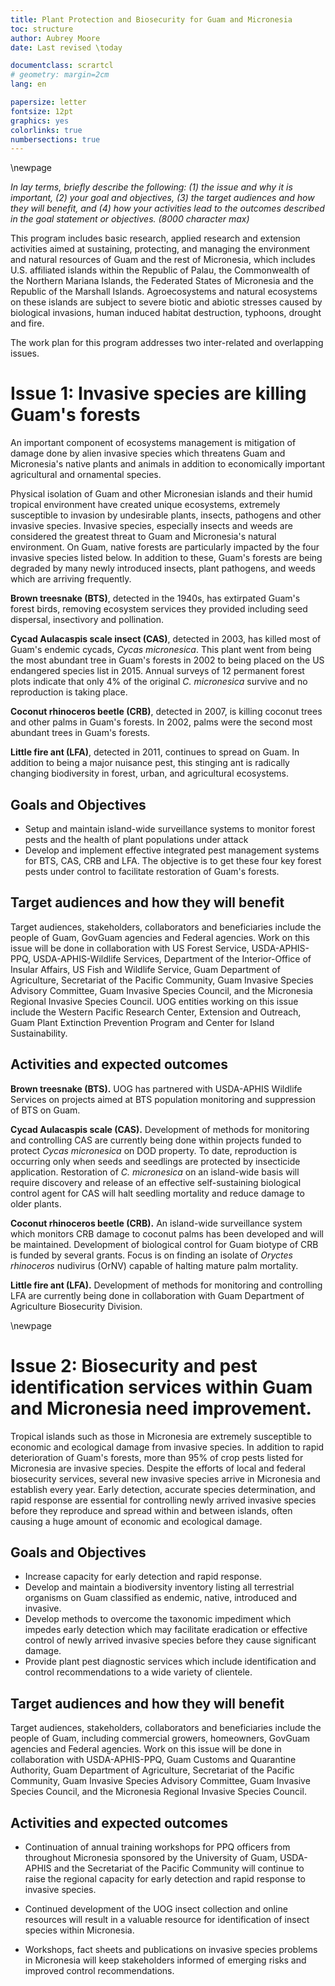 ```yaml
---
title: Plant Protection and Biosecurity for Guam and Micronesia
toc: structure
author: Aubrey Moore
date: Last revised \today

documentclass: scrartcl
# geometry: margin=2cm
lang: en

papersize: letter
fontsize: 12pt
graphics: yes
colorlinks: true
numbersections: true
---
```


<!--
pandoc WorkPlan2.md -f markdown -o WorkPlan2.pdf
pandoc WorkPlan2.md -f markdown -o WorkPlan2.html
mupdf WorkPlan2.pdf
-->

<!--
Alternate title: Sustaining, Protecting, and Managing Agroecosystems and Natural Ecosystems of Guam and Micronesia
-->

\newpage

*In lay terms, briefly describe the following: (1) the issue and why it is important, (2) your goal and objectives, (3) the target audiences and how they will benefit, and (4) how your activities lead to the outcomes described in the goal statement or objectives. (8000 character max)*

This program includes basic research, applied research and extension activities aimed at sustaining, protecting, and managing the environment and natural resources of Guam and the rest of Micronesia, which includes U.S. affiliated islands within the Republic of Palau, the Commonwealth of the Northern Mariana Islands, the Federated States of Micronesia and the Republic of the Marshall Islands. Agroecosystems and natural ecosystems on these islands are subject to severe biotic and abiotic stresses caused by biological invasions, human induced habitat destruction, typhoons, drought and fire.

The work plan for this program addresses two inter-related and overlapping issues.

# Issue 1: Invasive species are killing Guam's forests

An important component of ecosystems management is mitigation of damage done by alien invasive species which threatens Guam and Micronesia's native plants and animals in addition to economically important agricultural and ornamental species.

Physical isolation of Guam and other Micronesian islands and their humid tropical environment have created unique ecosystems, extremely susceptible to invasion by undesirable plants, insects, pathogens and other invasive species. Invasive species, especially insects and weeds are considered the greatest threat to Guam and Micronesia's natural environment. On Guam, native forests are particularly impacted by the four invasive species listed below. In addition to these, Guam's forests are being degraded by many newly introduced insects, plant pathogens, and weeds which are arriving frequently.

**Brown treesnake (BTS)**, detected in the 1940s, has extirpated Guam's forest birds, removing ecosystem services they provided including seed dispersal, insectivory and pollination.

**Cycad Aulacaspis scale insect (CAS)**, detected in 2003, has killed most of Guam's endemic cycads, *Cycas micronesica*. This plant went from being the most abundant tree in Guam's forests in 2002 to being placed on the US endangered species list in 2015. Annual surveys of 12 permanent forest plots indicate that only 4% of the original *C. micronesica* survive and no reproduction is taking place.

**Coconut rhinoceros beetle (CRB)**, detected in 2007, is killing coconut trees and other palms in Guam's forests. In 2002, palms were the second most abundant trees in Guam's forests.

**Little fire ant (LFA)**, detected in 2011, continues to spread on Guam. In addition to being a major nuisance pest, this stinging ant is radically changing biodiversity in forest, urban, and agricultural ecosystems.

## Goals and Objectives

* Setup and maintain island-wide surveillance systems to monitor forest pests and the health of plant populations under attack
* Develop and implement effective integrated pest management systems for BTS, CAS, CRB and LFA. The objective is to get these four key forest pests under control to facilitate restoration of Guam's forests.

## Target audiences and how they will benefit

Target audiences, stakeholders, collaborators and beneficiaries include the people of Guam, GovGuam agencies and Federal agencies.
Work on this issue will be done in collaboration with US Forest Service, USDA-APHIS-PPQ, USDA-APHIS-Wildlife Services, Department of the Interior-Office of Insular Affairs, US Fish and Wildlife Service, Guam Department of Agriculture, Secretariat of the Pacific Community, Guam Invasive Species Advisory Committee, Guam Invasive Species Council, and the Micronesia Regional Invasive Species Council. UOG entities working on this issue include the Western Pacific Research Center, Extension and Outreach, Guam Plant Extinction Prevention Program and Center for Island Sustainability.

## Activities and expected outcomes

**Brown treesnake (BTS).**
UOG has partnered with USDA-APHIS Wildlife Services on projects aimed at BTS population monitoring and suppression of BTS on Guam.

**Cycad Aulacaspis scale (CAS).**
Development of methods for monitoring and controlling CAS are currently being done within projects funded to protect *Cycas micronesica* on DOD property. To date, reproduction is occurring only when seeds and seedlings are protected by insecticide application. Restoration of *C. micronesica* on an island-wide basis will require discovery and release of an effective self-sustaining biological control agent for CAS will halt seedling mortality and reduce damage to older plants.

**Coconut rhinoceros beetle (CRB).**
An island-wide surveillance system which monitors CRB damage to coconut palms has been developed and will be maintained. Development of biological control for Guam biotype of CRB is funded by several grants. Focus is on finding an isolate of *Oryctes rhinoceros* nudivirus (OrNV) capable of halting mature palm mortality.

**Little fire ant (LFA).**
Development of methods for monitoring and controlling LFA are currently being done in collaboration with Guam Department of Agriculture Biosecurity Division.

\newpage

# Issue 2: Biosecurity and pest identification services within Guam and Micronesia need improvement.

Tropical islands such as those in Micronesia are extremely susceptible to economic and ecological damage from invasive species.  In addition to rapid deterioration of Guam's forests, more than 95% of crop pests listed for Micronesia are invasive species. Despite the efforts of local and federal biosecurity services, several new invasive species arrive in Micronesia and establish every year. Early detection, accurate species determination, and rapid response are essential for controlling newly arrived invasive species before they reproduce and spread within and between islands, often causing a huge amount of economic and ecological damage.

## Goals and Objectives

* Increase capacity for early detection and rapid response.
* Develop and maintain a biodiversity inventory listing all terrestrial organisms on Guam classified as endemic, native, introduced and invasive.
* Develop methods to overcome the taxonomic impediment which impedes early detection which may facilitate eradication or effective control of newly arrived invasive species before they cause significant damage.
* Provide plant pest diagnostic services which include identification and control recommendations to a wide variety of clientele.

## Target audiences and how they will benefit

Target audiences, stakeholders, collaborators and beneficiaries include the people of Guam, including commercial growers, homeowners, GovGuam agencies and Federal agencies.
Work on this issue will be done in collaboration with USDA-APHIS-PPQ, Guam Customs and Quarantine Authority, Guam Department of Agriculture, Secretariat of the Pacific Community, Guam Invasive Species Advisory Committee, Guam Invasive Species Council, and the Micronesia Regional Invasive Species Council.

## Activities and expected outcomes

* Continuation of annual training workshops for PPQ officers from throughout Micronesia sponsored by the University of Guam, USDA-APHIS and the Secretariat of the Pacific Community will continue to raise the regional capacity for early detection and rapid response to invasive species.

* Continued development of the UOG insect collection and online resources will result in a valuable resource for identification of insect species within Micronesia.

* Workshops, fact sheets and publications on invasive species problems in Micronesia will keep stakeholders informed of emerging risks and improved control recommendations.
